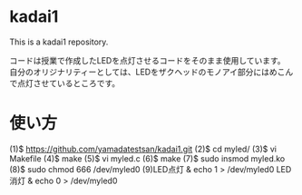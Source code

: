 # kadai1
This is a kadai1 repository.

コードは授業で作成したLEDを点灯させるコードをそのまま使用しています。
自分のオリジナリティーとしては、LEDをザクヘッドのモノアイ部分にはめこんで点灯させているところです。

# 使い方
(1)$ https://github.com/yamadatestsan/kadai1.git
(2)$ cd myled/
(3)$ vi Makefile
(4)$ make
(5)$ vi myled.c
(6)$ make
(7)$ sudo insmod myled.ko
(8)$ sudo chmod 666 /dev/myled0
(9)LED点灯 & echo 1 > /dev/myled0
   LED消灯 & echo 0 > /dev/myled0

